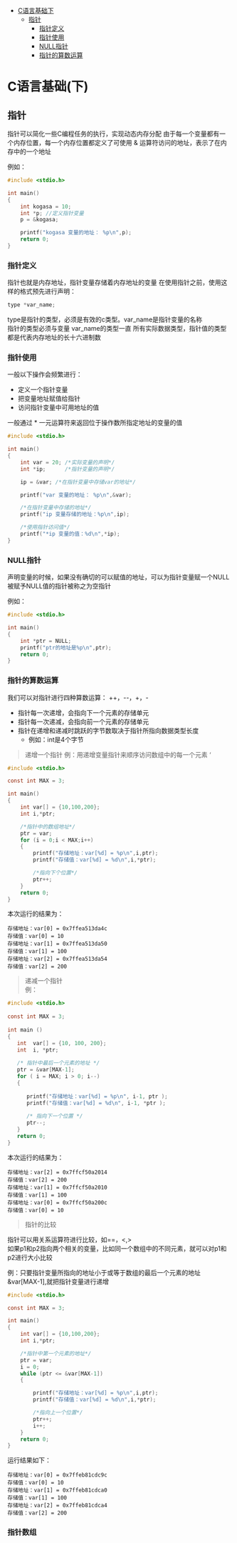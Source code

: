 <!-- TOC -->

- [C语言基础下](#c%E8%AF%AD%E8%A8%80%E5%9F%BA%E7%A1%80%E4%B8%8B)
    - [指针](#%E6%8C%87%E9%92%88)
        - [指针定义](#%E6%8C%87%E9%92%88%E5%AE%9A%E4%B9%89)
        - [指针使用](#%E6%8C%87%E9%92%88%E4%BD%BF%E7%94%A8)
        - [NULL指针](#null%E6%8C%87%E9%92%88)
        - [指针的算数运算](#%E6%8C%87%E9%92%88%E7%9A%84%E7%AE%97%E6%95%B0%E8%BF%90%E7%AE%97)

<!-- /TOC -->

# C语言基础(下)

## 指针 
指针可以简化一些C编程任务的执行，实现动态内存分配 
由于每一个变量都有一个内存位置，每一个内存位置都定义了可使用 & 运算符访问的地址，表示了在内存中的一个地址  

例如：
```c
#include <stdio.h>

int main()
{
    int kogasa = 10;
    int *p; //定义指针变量 
    p = &kogasa;

    printf("kogasa 变量的地址： %p\n",p);
    return 0;
}
```

### 指针定义
指针也就是内存地址，指针变量存储着内存地址的变量 
在使用指针之前，使用这样的格式预先进行声明： 
```c
type *var_name;
```
type是指针的类型，必须是有效的c类型。var_name是指针变量的名称  
指针的类型必须与变量 var_name的类型一直
所有实际数据类型，指针值的类型都是代表内存地址的长十六进制数  

### 指针使用

一般以下操作会频繁进行：
+ 定义一个指针变量 
+ 把变量地址赋值给指针 
+ 访问指针变量中可用地址的值  

一般通过 * 一元运算符来返回位于操作数所指定地址的变量的值  

```c
#include <stdio.h>

int main()
{
    int var = 20; /*实际变量的声明*/
    int *ip;      /*指针变量的声明*/

    ip = &var; /*在指针变量中存储var的地址*/

    printf("var 变量的地址： %p\n",&var);

    /*在指针变量中存储的地址*/
    printf("ip 变量存储的地址：%p\n",ip);

    /*使用指针访问值*/
    printf("*ip 变量的值：%d\n",*ip);
}
```

### NULL指针  

声明变量的时候，如果没有确切的可以赋值的地址，可以为指针变量赋一个NULL  
被赋予NULL值的指针被称之为空指针  

例如：
```c
#include <stdio.h>

int main()
{
    int *ptr = NULL;
    printf("ptr的地址是%p\n",ptr);
    return 0;
}
```

### 指针的算数运算

我们可以对指针进行四种算数运算： ++，--，+，-  

+ 指针每一次递增，会指向下一个元素的存储单元
+ 指针每一次递减，会指向前一个元素的存储单元 
+ 指针在递增和递减时跳跃的字节数取决于指针所指向数据类型长度  
  + 例如：int是4个字节 

> 递增一个指针 
例：用递增变量指针来顺序访问数组中的每一个元素  ‘

```c
#include <stdio.h>

const int MAX = 3;

int main()
{
    int var[] = {10,100,200};
    int i,*ptr;

    /*指针中的数组地址*/
    ptr = var;
    for (i = 0;i < MAX;i++)
    {
        printf("存储地址：var[%d] = %p\n",i,ptr);
        printf("存储值：var[%d] = %d\n",i,*ptr);

        /*指向下个位置*/
        ptr++;
    }
    return 0;
}
```
本次运行的结果为：
```
存储地址：var[0] = 0x7ffea513da4c
存储值：var[0] = 10
存储地址：var[1] = 0x7ffea513da50
存储值：var[1] = 100
存储地址：var[2] = 0x7ffea513da54
存储值：var[2] = 200
```
> 递减一个指针  
例：
```c
#include <stdio.h>
 
const int MAX = 3;
 
int main ()
{
   int  var[] = {10, 100, 200};
   int  i, *ptr;
 
   /* 指针中最后一个元素的地址 */
   ptr = &var[MAX-1];
   for ( i = MAX; i > 0; i--)
   {
 
      printf("存储地址：var[%d] = %p\n", i-1, ptr );
      printf("存储值：var[%d] = %d\n", i-1, *ptr );
 
      /* 指向下一个位置 */
      ptr--;
   }
   return 0;
}
```

本次运行的结果为：
```
存储地址：var[2] = 0x7ffcf50a2014
存储值：var[2] = 200
存储地址：var[1] = 0x7ffcf50a2010
存储值：var[1] = 100
存储地址：var[0] = 0x7ffcf50a200c
存储值：var[0] = 10

```

> 指针的比较  

指针可以用关系运算符进行比较，如==，<,>  
如果p1和p2指向两个相关的变量，比如同一个数组中的不同元素，就可以对p1和p2进行大小比较  

例：只要指针变量所指向的地址小于或等于数组的最后一个元素的地址&var[MAX-1],就把指针变量进行递增  
```c
#include <stdio.h>

const int MAX = 3;

int main()
{
    int var[] = {10,100,200};
    int i,*ptr;

    /*指针中第一个元素的地址*/
    ptr = var;
    i = 0;
    while (ptr <= &var[MAX-1])
    {

        printf("存储地址：var[%d] = %p\n",i,ptr);
        printf("存储值：var[%d] = %d\n",i,*ptr);

        /*指向上一个位置*/
        ptr++;
        i++;
    }
    return 0;
}
```
运行结果如下：

```
存储地址：var[0] = 0x7ffeb81cdc9c
存储值：var[0] = 10
存储地址：var[1] = 0x7ffeb81cdca0
存储值：var[1] = 100
存储地址：var[2] = 0x7ffeb81cdca4
存储值：var[2] = 200
```

### 指针数组  

